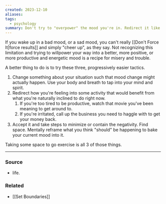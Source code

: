 ```yaml
---
created: 2023-12-10
aliases: 
tags:
  - psychology
summary: Don't try to "overpower" the mood you're in. Redirect it like judo, or at least recognize the situation and your limits.
---
```

If you wake up in a bad mood, or a sad mood, you can't really [[Don't Force It|force results]] and simply "cheer up", as they say. Not recognizing this limitation and trying to willpower your way into a better, more positive, or more productive and energetic mood is a recipe for misery and trouble.

A better thing to do is to try these three, progressively easier tactics.
1. Change something about your situation such that mood change might actually happen. Use your body and breath to tap into your mind and spirit.
2. Redirect how you're feeling into some activity that would benefit from what you're naturally inclined to do right now.
	1. If you're too tired to be productive, watch that movie you've been meaning to get around to.
	2. If you're irritated, call up the business you need to haggle with to get your money back.
3. Accept it and take steps to minimize or contain the negativity. Find space. Mentally reframe what you think "should" be happening to bake your current mood into it. 

Taking some space to go exercise is all 3 of those things.

****
### Source
- life.

### Related
- [[Set Boundaries]]
